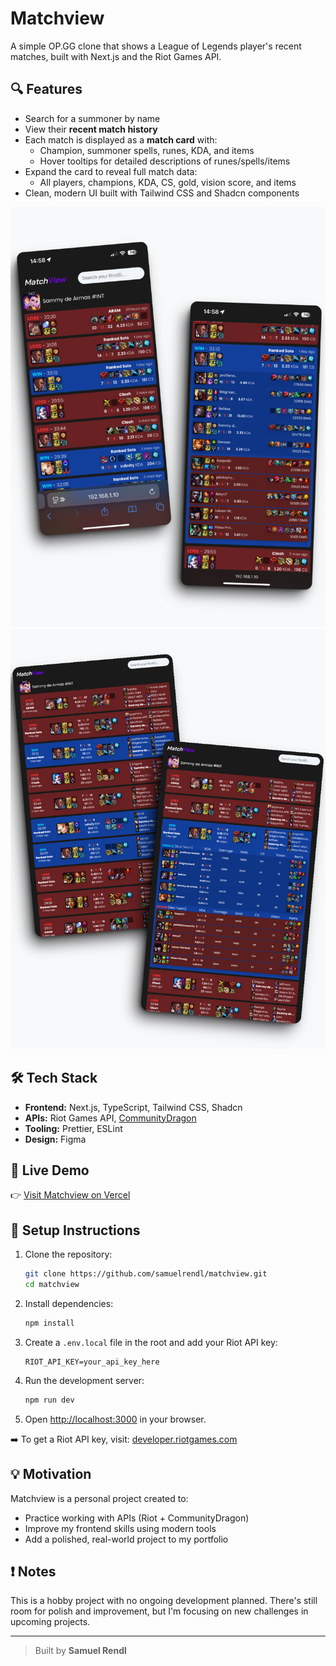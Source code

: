 # Matchview

A simple OP.GG clone that shows a League of Legends player's recent matches, built with Next.js and the Riot Games API.

## 🔍 Features

- Search for a summoner by name
- View their **recent match history**
- Each match is displayed as a **match card** with:
  - Champion, summoner spells, runes, KDA, and items
  - Hover tooltips for detailed descriptions of runes/spells/items
- Expand the card to reveal full match data:
  - All players, champions, KDA, CS, gold, vision score, and items
- Clean, modern UI built with Tailwind CSS and Shadcn components

![Mobile](/screenshots/mobile.png)
![Desktop](/screenshots/desktop.png)

## 🛠️ Tech Stack

- **Frontend:** Next.js, TypeScript, Tailwind CSS, Shadcn
- **APIs:** Riot Games API, [CommunityDragon](https://communitydragon.org/)
- **Tooling:** Prettier, ESLint
- **Design:** Figma

## 🚀 Live Demo

👉 [Visit Matchview on Vercel](https://match-view.vercel.app)

## 🧪 Setup Instructions

1. Clone the repository:

   ```bash
   git clone https://github.com/samuelrendl/matchview.git
   cd matchview
   ```

2. Install dependencies:

   ```bash
   npm install
   ```

3. Create a `.env.local` file in the root and add your Riot API key:

   ```env
   RIOT_API_KEY=your_api_key_here
   ```

4. Run the development server:

   ```bash
   npm run dev
   ```

5. Open [http://localhost:3000](http://localhost:3000) in your browser.

➡️ To get a Riot API key, visit: [developer.riotgames.com](https://developer.riotgames.com)

## 💡 Motivation

Matchview is a personal project created to:

- Practice working with APIs (Riot + CommunityDragon)
- Improve my frontend skills using modern tools
- Add a polished, real-world project to my portfolio

## ❗ Notes

This is a hobby project with no ongoing development planned. There's still room for polish and improvement, but I'm focusing on new challenges in upcoming projects.

---

> Built by **Samuel Rendl**
